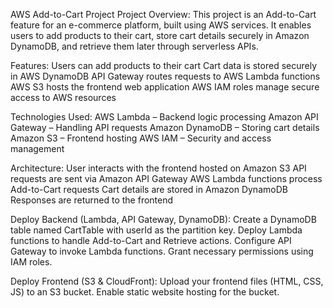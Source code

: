 AWS Add-to-Cart Project
Project Overview:
This project is an Add-to-Cart feature for an e-commerce platform, built using AWS services.
It enables users to add products to their cart, store cart details securely in Amazon DynamoDB, and retrieve them later through serverless APIs.

Features:
 Users can add products to their cart
 Cart data is stored securely in AWS DynamoDB
 API Gateway routes requests to AWS Lambda functions
 AWS S3 hosts the frontend web application
 AWS IAM roles manage secure access to AWS resources

 Technologies Used:
 AWS Lambda – Backend logic processing
 Amazon API Gateway – Handling API requests
 Amazon DynamoDB – Storing cart details
 Amazon S3 – Frontend hosting
 AWS IAM – Security and access management

 Architecture:
 User interacts with the frontend hosted on Amazon S3
 API requests are sent via Amazon API Gateway
 AWS Lambda functions process Add-to-Cart requests
 Cart details are stored in Amazon DynamoDB
 Responses are returned to the frontend

 Deploy Backend (Lambda, API Gateway, DynamoDB):
 Create a DynamoDB table named CartTable with userId as the partition key.
 Deploy Lambda functions to handle Add-to-Cart and Retrieve actions.
 Configure API Gateway to invoke Lambda functions.
 Grant necessary permissions using IAM roles.

 Deploy Frontend (S3 & CloudFront):
 Upload your frontend files (HTML, CSS, JS) to an S3 bucket.
 Enable static website hosting for the bucket.
